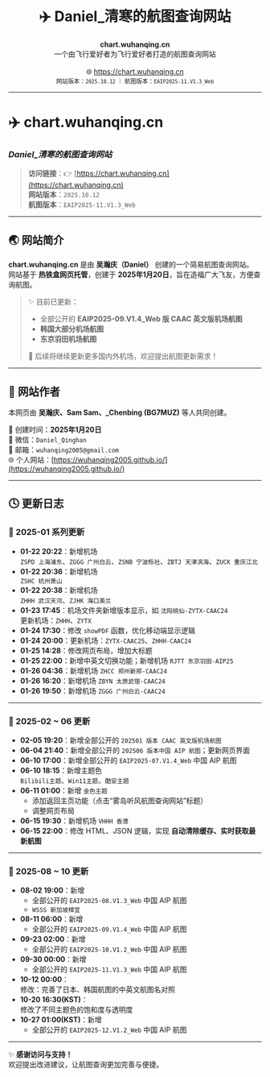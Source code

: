 <!-- 🛫 顶部 Banner 区域 -->
<p align="center">
  <h1 align="center">✈️ Daniel_清寒的航图查询网站</h1>
  <p align="center">
    <b>chart.wuhanqing.cn</b>  
    <br>一个由飞行爱好者为飞行爱好者打造的航图查询网站  
    <br><br>
    🌐 <a href="https://chart.wuhanqing.cn" target="_blank">https://chart.wuhanqing.cn</a>  
    <br>
    <sub>网站版本：<code>2025.10.12</code> ｜ 航图版本：<code>EAIP2025-11.V1.3_Web</code></sub>
  </p>
</p>

---

# ✈️ chart.wuhanqing.cn  
### *Daniel_清寒的航图查询网站*  

> **访问链接**：👉 [https://chart.wuhanqing.cn](https://chart.wuhanqing.cn)  
> **网站版本**：`2025.10.12`  
> **航图版本**：`EAIP2025-11.V1.3_Web`  

---

## 🌏 网站简介

**chart.wuhanqing.cn** 是由 **吴瀚庆（Daniel）** 创建的一个简易航图查询网站。  
网站基于 **热铁盒网页托管**，创建于 **2025年1月20日**，旨在造福广大飞友，方便查询航图。  

> ✨ 目前已更新：  
> - 全部公开的 **EAIP2025-09.V1.4_Web 版 CAAC 英文版机场航图**  
> - **韩国大部分机场航图**  
> - **东京羽田机场航图**  
>
> 🚧 后续将继续更新更多国内外机场，欢迎提出航图更新需求！

---

## 🧭 网站作者

本网页由 **吴瀚庆、Sam Sam、_Chenbing (BG7MUZ)** 等人共同创建。  

📅 创建时间：**2025年1月20日**  
📱 微信：`Daniel_Qinghan`  
📧 邮箱：`wuhanqing2005@gmail.com`  
🌐 个人网站：[https://wuhanqing2005.github.io/](https://wuhanqing2005.github.io/)  

---

## 🕓 更新日志

### 📆 2025-01 系列更新
- **01-22 20:22**：新增机场  
  `ZSPD 上海浦东`、`ZGGG 广州白云`、`ZSNB 宁波栎社`、`ZBTJ 天津滨海`、`ZUCK 重庆江北`
- **01-22 20:36**：新增机场  
  `ZSHC 杭州萧山`
- **01-22 20:38**：新增机场  
  `ZHHH 武汉天河`、`ZJHK 海口美兰`
- **01-23 17:45**：机场文件夹新增版本显示，如 `沈阳桃仙-ZYTX-CAAC24`  
  更新机场：`ZHHH`、`ZYTX`
- **01-24 17:30**：修改 `showPDF` 函数，优化移动端显示逻辑  
- **01-24 20:00**：更新机场：`ZYTX-CAAC25`、`ZHHH-CAAC24`
- **01-25 14:28**：修改网页布局，增加大标题  
- **01-25 22:00**：新增中英文切换功能；新增机场 `RJTT 东京羽田-AIP25`
- **01-26 04:36**：新增机场 `ZHCC 郑州新郑-CAAC24`
- **01-26 16:20**：新增机场 `ZBYN 太原武宿-CAAC24`
- **01-26 19:50**：新增机场 `ZGGG 广州白云-CAAC24`

---

### 📆 2025-02 ~ 06 更新
- **02-05 19:20**：新增全部公开的 `202501 版本 CAAC 英文版机场航图`  
- **06-04 21:40**：新增全部公开的 `202506 版本中国 AIP 航图`；更新网页界面  
- **06-10 17:00**：新增全部公开的 `EAIP2025-07.V1.4_Web` 中国 AIP 航图  
- **06-10 18:15**：新增主题色  
  `Bilibili主题`、`Win11主题`、`酷安主题`  
- **06-11 01:00**：新增 `金色主题`  
  - 添加返回主页功能（点击“雾岛听风航图查询网站”标题）  
  - 调整网页布局  
- **06-15 19:30**：新增机场 `VHHH 香港`  
- **06-15 22:00**：修改 HTML、JSON 逻辑，实现 **自动清除缓存、实时获取最新航图**

---

### 📆 2025-08 ~ 10 更新
- **08-02 19:00**：新增  
  - 全部公开的 `EAIP2025-08.V1.3_Web` 中国 AIP 航图  
  - `WSSS 新加坡樟宜`
- **08-11 06:00**：新增  
  - 全部公开的 `EAIP2025-09.V1.4_Web` 中国 AIP 航图  
- **09-23 02:00**：新增  
  - 全部公开的 `EAIP2025-10.V1.2_Web` 中国 AIP 航图  
- **09-30 00:00**：新增  
  - 全部公开的 `EAIP2025-11.V1.3_Web` 中国 AIP 航图  
- **10-12 00:00**：  
  修改：完善了日本、韩国航图的中英文航图名对照  
- **10-20 16:30(KST)**：  
  修改了不同主题色的饱和度与透明度
- **10-27 01:00(KST)**：新增  
  - 全部公开的 `EAIP2025-12.V1.2_Web` 中国 AIP 航图  

---

✨ **感谢访问与支持！**  
欢迎提出改进建议，让航图查询更加完善与便捷。
